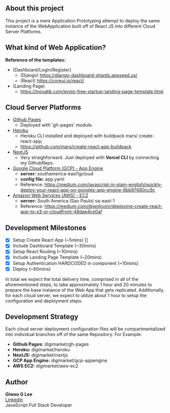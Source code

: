 ## About this project

This project is a mere Application Prototyping attempt to deploy the same instance of the WebApplication built off of React JS into different Cloud Server Platforms.

## What kind of Web Application?

**Reference of the templates:**

- (Dashboard/Login/Register)
  - (Django) https://django-dashboard-shards.appseed.us/
  - (React) https://coreui.io/react/
- (Landing Page)
  - https://inovatik.com/evolo-free-startup-landing-page-template.html

## Cloud Server Platforms

- [Github Pages](https://pages.github.com/)
  - Deployed with 'gh-pages' module.
- [Heroku](https://heroku.com)
  - Heroku CLI installed and deployed with buildpack mars/
    create-react-app;
  - https://github.com/mars/create-react-app-buildpack
- [NextJS](https://nextjs.org/)
  - Very straighforward. Just deployed with **Vercel CLI** by connecting my GithubRepo.
- [Google Cloud Platform (GCP) - App Engine](https://cloud.google.com/appengine)
  - **server:** southamerica-east1gcloud
  - **config file:** app.yaml
  - Reference: https://medium.com/javascript-in-plain-english/quickly-deploy-your-react-app-on-googles-app-engine-6bb97480cc9c
- [Amazon Web Services (AWS) - EC2](https://aws.amazon.com/ec2/)
  - **server:** South America (Sao Paulo) sa-east-1
  - Reference: https://medium.com/@wolovim/deploying-create-react-app-to-s3-or-cloudfront-48dae4ce0af

## Development Milestones

- [x] Setup Create React App (~5mins) []
- [x] Include Dashboard Template (~30mins)
- [x] Setup React Routing (~10mins)
- [x] Include Landing Page Template (~20mins)
- [x] Setup Authentication HARDCODED in component (~10mins)
- [x] Deploy (~60mins)

In total we expect the total delivery time, comprised in all of the aforementioned steps, to take approximately 1 hour and 20 minutes to prepare the base instance of the Web App that gets replicated. Additionally, for each cloud server, we expect to utilize about 1 hour to setup the configuration and deployment steps.

## Development Strategy

Each cloud server deployment configuration files will be compartmentalized into individual branches off of the same Repository. For Example:

- **Github Pages:** digimarket/gh-pages
- **Heroku:** digimarket/heroku
- **NextJS:** digimarket/nextjs
- **GCP App Engine:** digimarket/gcp-appengine
- **AWS EC2:** digimarket/aws-ec2

## Author

**Giwoo G Lee**  
[Linkedin](https://linkedin.com/in/leegiwoo)  
JavaScript Full Stack Developer
